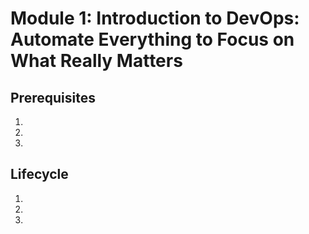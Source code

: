 # Module 1: Introduction to DevOps: Automate Everything to Focus on What Really Matters


## Prerequisites
1.
2.
3.
## Lifecycle
1.
2.
3.
